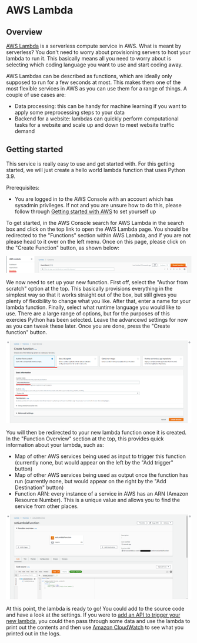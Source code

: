 # AWS Lambda

## Overview

[AWS Lambda](https://aws.amazon.com/lambda/) is a serverless compute service in AWS. What is meant by serverless? You don't need to worry about provisioning servers to host your lambda to run it. This basically means all you need to worry about is selecting which coding language you want to use and start coding away.

AWS Lambdas can be described as functions, which are ideally only supposed to run for a few seconds at most. This makes them one of the most flexible services in AWS as you can use them for a range of things. A couple of use cases are:

- Data processing: this can be handy for machine learning if you want to apply some preprocessing steps to your data
- Backend for a website: lambdas can quickly perform computational tasks for a website and scale up and down to meet website traffic demand

## Getting started

This service is really easy to use and get started with. For this getting started, we will just create a hello world lambda function that uses Python 3.9.

Prerequisites:

- You are logged in to the AWS Console with an account which has sysadmin privileges. If not and you are unsure how to do this, please follow through [Getting started with AWS](https://github.com/Daniel-Hardie/summer-of-tech/blob/main/snotbot/Getting%20started%20with%20AWS.md) to set yourself up

To get started, in the AWS Console search for AWS Lambda in the search box and click on the top link to open the AWS Lambda page. You should be redirected to the "Functions" section within AWS Lambda, and if you are not please head to it over on the left menu. Once on this page, please click on the "Create Function" button, as shown below:

![Lambda create function](images/Lambda_1.png)

We now need to set up your new function. First off, select the "Author from scratch" option at the top. This basically provisions everything in the simplest way so that it works straight out of the box, but still gives you plenty of flexibility to change what you like. After that, enter a name for your lambda function. Finally, select what runtime language you would like to use. There are a large range of options, but for the purposes of this exercies Python has been selected. Leave the advancewd settings for now as you can tweak these later. Once you are done, press the "Create function" button.

![Lambda set up new function](images/Lambda_2.png)

You will then be redirected to your new lambda function once it is created. In the "Function Overview" section at the top, this provides quick information about your lambda, such as:

- Map of other AWS services being used as input to trigger this function (currently none, but would appear on the left by the "Add trigger" button)
- Map of other AWS services being used as output once the function has run (currently none, but would appear on the right by the "Add Destination" button)
- Function ARN: every instance of a service in AWS has an ARN (Amazon Resource Number). This is a unique value and allows you to find the service from other places.

![Lambda function overview](images/Lambda_3.png)

At this point, the lambda is ready to go! You could add to the source code and have a look at the settings. If you were to [add an API to trigger your new lambda](https://github.com/Daniel-Hardie/summer-of-tech/blob/main/snotbot/Amazon%20API%20Gateway.md), you could then pass through some data and use the lambda to print out the contents and then use [Amazon CloudWatch](https://github.com/Daniel-Hardie/summer-of-tech/blob/main/snotbot/Amazon%20CloudWatch.md) to see what you printed out in the logs.
